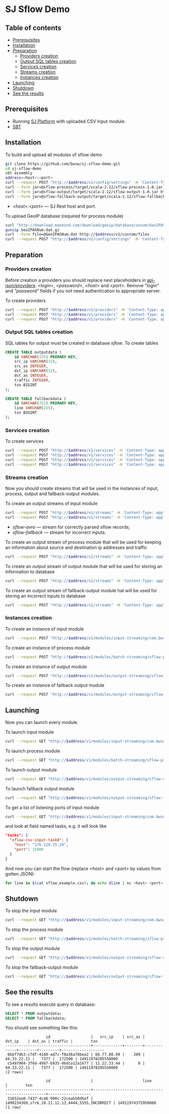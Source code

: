 # SJ Sflow Demo


## Table of contents

- [Prerequisites](#prerequisites)
- [Installation](#installation)
- [Preparation](#preparation)
    * [Providers creation](#providers-creation)
    * [Output SQL tables creation](#output-sql-tables-creation)
    * [Services creation](#services-creation)
    * [Streams creation](#streams-creation)
    * [Instances creation](#instances-creation)
- [Launching](#launching)
- [Shutdown](#shutdown)
- [See the results](#see-the-results)


## Prerequisites

- Running [SJ Platform](https://github.com/bwsw/sj-platform) with uploaded CSV Input module.
- [SBT](http://www.scala-sbt.org/)


## Installation

To build and upload all modules of sflow demo

```bash
git clone https://github.com/bwsw/sj-sflow-demo.git
cd sj-sflow-demo
sbt assembly
address=<host>:<port>
curl --request POST "http://$address/v1/config/settings" -H 'Content-Type: application/json' --data "{\"name\": \"low-watermark\",\"value\": \"1\",\"domain\": \"system\"}"
curl --form jar=@sflow-process/target/scala-2.12/sflow-process-1.0.jar http://$address/v1/modules
curl --form jar=@sflow-output/target/scala-2.12/sflow-output-1.0.jar http://$address/v1/modules
curl --form jar=@sflow-fallback-output/target/scala-2.12/sflow-fallback-output-1.0.jar http://$address/v1/modules
```

- *\<host\>:\<port\>* &mdash; SJ Rest host and port.

To upload GeoIP database (required for process module)

```bash
curl "http://download.maxmind.com/download/geoip/database/asnum/GeoIPASNum.dat.gz" -O
gunzip GeoIPASNum.dat.gz
curl --form file=@GeoIPASNum.dat http://$address/v1/custom/files
curl --request POST "http://$address/v1/config/settings" -H 'Content-Type: application/json' --data "{\"name\": \"geo-ip-as-num\",\"value\": \"GeoIPASNum.dat\",\"domain\": \"system\"}"
```

## Preparation

### Providers creation

Before creation a providers you should replace next placeholders in [api-json/providers](api-json/providers):
*\<login\>*, *\<password\>*, *\<host\>* and *\<port\>*. Remove *"login"* and *"password"* fields if you not need 
authentication to appropriate server. 

To create providers

```bash
curl --request POST "http://$address/v1/providers" -H 'Content-Type: application/json' --data "@api-json/providers/cassandra-sflow-provider.json" 
curl --request POST "http://$address/v1/providers" -H 'Content-Type: application/json' --data "@api-json/providers/jdbc-sflow-provider.json" 
curl --request POST "http://$address/v1/providers" -H 'Content-Type: application/json' --data "@api-json/providers/zookeeper-sflow-provider.json" 
```


### Output SQL tables creation

SQL tables for output must be created in database *sflow*. To create tables

```sql
CREATE TABLE outputdata (
    id VARCHAR(255) PRIMARY KEY,
    src_ip VARCHAR(32),
    src_as INTEGER,
    dst_ip VARCHAR(32),
    dst_as INTEGER,
    traffic INTEGER,
    txn BIGINT
);

CREATE TABLE fallbackdata (
    id VARCHAR(255) PRIMARY KEY,
    line VARCHAR(255),
    txn BIGINT
);
```


### Services creation

To create services

```bash
curl --request POST "http://$address/v1/services" -H 'Content-Type: application/json' --data "@api-json/services/cassandra-sflow-service.json"
curl --request POST "http://$address/v1/services" -H 'Content-Type: application/json' --data "@api-json/services/jdbc-sflow-service.json"
curl --request POST "http://$address/v1/services" -H 'Content-Type: application/json' --data "@api-json/services/tstream-sflow-service.json"
curl --request POST "http://$address/v1/services" -H 'Content-Type: application/json' --data "@api-json/services/zookeeper-sflow-service.json"
```

### Streams creation

Now you should create streams that will be used in the instances of input, process, output and fallback-output modules.

To create an output streams of input module
```bash
curl --request POST "http://$address/v1/streams" -H 'Content-Type: application/json' --data "@api-json/streams/sflow-avro.json"
curl --request POST "http://$address/v1/streams" -H 'Content-Type: application/json' --data "@api-json/streams/sflow-fallback.json"
```

- *sflow-avro* &mdash; stream for correctly parsed sflow records;
- *sflow-fallback* &mdash; stream for incorrect inputs.

To create an output stream of process module that will be used for keeping an information about source and destination
ip addresses and traffic

```bash
curl --request POST "http://$address/v1/streams" -H 'Content-Type: application/json' --data "@api-json/streams/output-stream.json"
```

To create an output stream of output module that will be used for storing an information to database 

```bash
curl --request POST "http://$address/v1/streams" -H 'Content-Type: application/json' --data "@api-json/streams/output-data.json"
```

To create an output stream of fallback-output module hat will be used for storing an incorrect inputs to database 

```bash
curl --request POST "http://$address/v1/streams" -H 'Content-Type: application/json' --data "@api-json/streams/fallback-data.json"
```


### Instances creation

To create an instance of input module

```bash
curl --request POST "http://$address/v1/modules/input-streaming/com.bwsw.input.csv/1.0/instance" -H 'Content-Type: application/json' --data "@api-json/instances/sflow-csv-input.json" 
```

To create an instance of process module

```bash
curl --request POST "http://$address/v1/modules/batch-streaming/sflow-process/1.0/instance" -H 'Content-Type: application/json' --data "@api-json/instances/sflow-process.json"
```

To create an instance of output module

```bash
curl --request POST "http://$address/v1/modules/output-streaming/sflow-output/1.0/instance" -H 'Content-Type: application/json' --data "@api-json/instances/sflow-output.json"
```

To create an instance of fallback output module
```bash
curl --request POST "http://$address/v1/modules/output-streaming/sflow-fallback-output/1.0/instance" -H 'Content-Type: application/json' --data "@api-json/instances/sflow-fallback-output.json"
```

## Launching

Now you can launch every module.

To launch input module

```bash
curl --request GET "http://$address/v1/modules/input-streaming/com.bwsw.input.csv/1.0/instance/sflow-csv-input/start"
```

To launch process module
```bash
curl --request GET "http://$address/v1/modules/batch-streaming/sflow-process/1.0/instance/sflow-process/start"
```

To launch output module

```bash
curl --request GET "http://$address/v1/modules/output-streaming/sflow-output/1.0/instance/sflow-output/start"
```

To launch fallback output module
```bash
curl --request GET "http://$address/v1/modules/output-streaming/sflow-fallback-output/1.0/instance/sflow-fallback-output/start"
```

To get a list of listening ports of input module

```bash
curl --request GET "http://$address/v1/modules/input-streaming/com.bwsw.input.csv/1.0/instance/sflow-csv-input"
```

and look at field named tasks, e.g. it will look like

```json
"tasks": {
  "sflow-csv-input-task0": {
    "host": "176.120.25.19",
    "port": 31000
  }
}
```

And now you can start the flow (replace *\<host\>* and *\<port\>* by values from gotten JSON):

```bash
for line in $(cat sflow_example.csv); do echo $line | nc <host> <port>; done
```


## Shutdown

To stop the input module

```bash
curl --request GET "http://$address/v1/modules/input-streaming/com.bwsw.input.csv/1.0/instance/sflow-csv-input/stop"
```

To stop the process module

```bash
curl --request GET "http://$address/v1/modules/batch-streaming/sflow-process/1.0/instance/sflow-process/stop"
```

To stop the output module

```bash
curl --request GET "http://$address/v1/modules/output-streaming/sflow-output/1.0/instance/sflow-output/stop"
```

To stop the fallback-output module

```bash
curl --request GET "http://$address/v1/modules/output-streaming/sflow-fallback-output/1.0/instance/sflow-fallback-output/stop"
```


## See the results

To see a results execute query in database: 

```sql
SELECT * FROM outputdata;
SELECT * FROM fallbackdata;
```

You should see something like this:

```
                  id                  |   src_ip    | src_as |   dst_ip    | dst_as | traffic |        txn        
--------------------------------------+-------------+--------+-------------+--------+---------+-------------------
 6bbf7db3-c7df-4160-ad7c-f0a36a78bea2 | 66.77.88.99 |    209 | 44.33.22.11 |   7377 |  172500 | 14911978205550000
 c5497904-3f6d-4987-b935-d6dca12a1677 | 11.22.33.44 |      0 | 44.33.22.11 |   7377 |  172500 | 14911978205550000
(2 rows)

                  id                  |                      line                       |        txn        
--------------------------------------+-------------------------------------------------+-------------------
 31652ea0-7437-4c48-990c-22ceab50d6af | 1490234369,sfr6,10.11.12.13,4444,5555,INCORRECT | 14911974375950000
(1 row)
```
